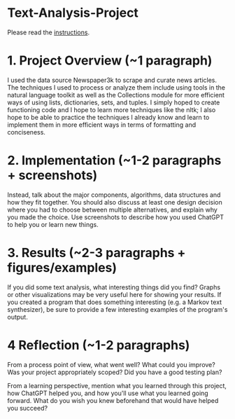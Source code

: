 # Text-Analysis-Project
 
Please read the [instructions](instructions.md).

# 1. Project Overview (~1 paragraph)
I used the data source Newspaper3k to scrape and curate news articles.  
The techniques I used to process or analyze them include using tools in the natural language toolkit as well as the Collections module for more efficient ways of using lists, dictionaries, sets, and tuples.
I simply hoped to create functioning code and I hope to learn more techniques like the nltk; I also hope to be able to practice the techniques I already know and learn to implement them in more efficient ways in terms of formatting and conciseness.

# 2. Implementation (~1-2 paragraphs + screenshots)
Instead, talk about the major components, algorithms, data structures and how they fit together. You should also discuss at least one design decision where you had to choose between multiple alternatives, and explain why you made the choice. Use screenshots to describe how you used ChatGPT to help you or learn new things.



# 3. Results (~2-3 paragraphs + figures/examples)
If you did some text analysis, what interesting things did you find? Graphs or other visualizations may be very useful here for showing your results.
If you created a program that does something interesting (e.g. a Markov text synthesizer), be sure to provide a few interesting examples of the program's output.


# 4 Reflection (~1-2 paragraphs)
From a process point of view, what went well? What could you improve? Was your project appropriately scoped? Did you have a good testing plan?

From a learning perspective, mention what you learned through this project, how ChatGPT helped you, and how you'll use what you learned going forward. What do you wish you knew beforehand that would have helped you succeed?


